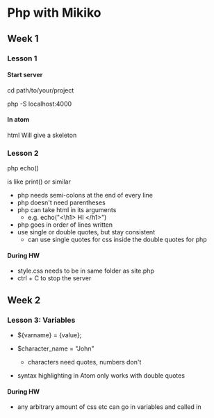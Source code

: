 
# Php with Mikiko

## Week 1

### Lesson 1

#### Start server

cd path/to/your/project

php -S localhost:4000


#### In atom

html
Will give a skeleton

### Lesson 2 

<?php
	{php code goes here}
?>php echo()
is like print() or similar

- php needs semi-colons at the end of every line
- php doesn't need parentheses
- php can take html in its arguments
  - e.g. echo("<\h1> HI <\/h1>")
- php goes in order of lines written
- use single or double quotes, but stay consistent
	- can use single quotes for css inside the double quotes for php


#### During HW

- style.css needs to be in same folder as site.php 
- ctrl + C to stop the server

## Week 2

### Lesson 3: Variables

- ${varname} = {value};
- $character_name = "John"
	- characters need quotes, numbers don't

- syntax highlighting in Atom only works with double quotes


#### During HW

- any arbitrary amount of css etc can go in variables and called in <style>
- variables can use variables in their definitions
	- they do not dynamically change 
		- no auto-update, purely linear 
		- have to redefine to make the changes
- semi-colons inside the double quotes for css are read as css.
- semi-colons are needed at the end of every line which has something after it
